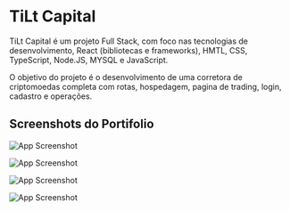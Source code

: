
# TiLt Capital

TiLt Capital é um projeto Full Stack, com foco nas tecnologias de desenvolvimento, React (bibliotecas e frameworks), HMTL, CSS, TypeScript, Node.JS, MYSQL e JavaScript.

O objetivo do projeto é o desenvolvimento de uma corretora de criptomoedas completa com rotas, hospedagem, pagina de trading, login, cadastro e operações.




## Screenshots do Portifolio 

![App Screenshot](https://i.imgur.com/tywww9E.png)


![App Screenshot](https://i.imgur.com/m3A0sdO.png)


![App Screenshot]([https://i.imgur.com/m3A0sdO.png](https://i.imgur.com/1wX660n.png))


![App Screenshot]([https://i.imgur.com/m3A0sdO.png](https://i.imgur.com/rkll0tu.png)https://i.imgur.com/rkll0tu.png)

